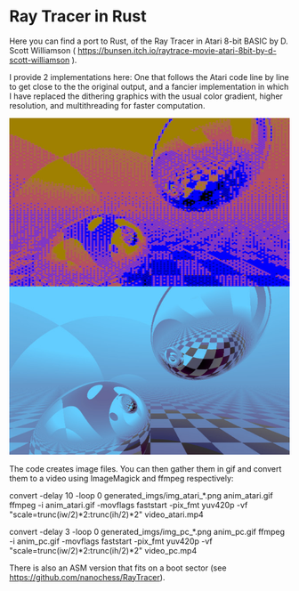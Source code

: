 
# Ray Tracer in Rust

Here you can find a port to Rust, of the Ray Tracer in Atari 8-bit BASIC by D. Scott Williamson ( https://bunsen.itch.io/raytrace-movie-atari-8bit-by-d-scott-williamson ).

I provide 2 implementations here: One that follows the Atari code line by line to get close to the the original output, and a fancier implementation in which I have replaced the dithering graphics with the usual color gradient, higher resolution, and multithreading for faster computation. 

![Example of atari and pc images](generated_imgs/atari_and_pc.jpg)

The code creates image files. You can then gather them in gif and convert them to a video using ImageMagick and ffmpeg respectively:

convert -delay 10 -loop 0 generated_imgs/img_atari_*.png anim_atari.gif
ffmpeg -i anim_atari.gif -movflags faststart -pix_fmt yuv420p -vf "scale=trunc(iw/2)*2:trunc(ih/2)*2" video_atari.mp4

convert -delay 3 -loop 0 generated_imgs/img_pc_*.png anim_pc.gif
ffmpeg -i anim_pc.gif -movflags faststart -pix_fmt yuv420p -vf "scale=trunc(iw/2)*2:trunc(ih/2)*2" video_pc.mp4

There is also an ASM version that fits on a boot sector (see https://github.com/nanochess/RayTracer).